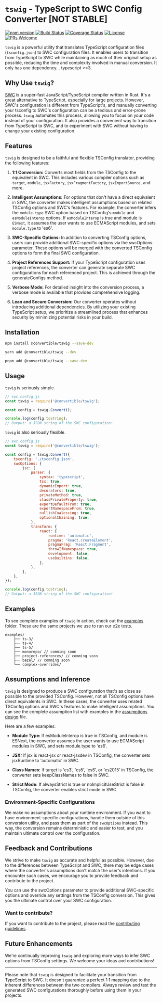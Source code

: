 # `tswig` - TypeScript to SWC Config Converter [NOT STABLE]
[![npm version](https://badge.fury.io/js/swc-config-converter.svg)](https://badge.fury.io/js/swc-config-converter)
[![Build Status](https://travis-ci.com/swc-project/swc-config-converter.svg?branch=master)](https://travis-ci.com/swc-project/swc-config-converter)
[![Coverage Status](https://coveralls.io/repos/github/swc-project/swc-config-converter/badge.svg?branch=master)](https://coveralls.io/github/swc-project/swc-config-converter?branch=master)
[![License](https://img.shields.io/badge/license-MIT-blue.svg)]()
[![PRs Welcome](https://img.shields.io/badge/PRs-welcome-brightgreen.svg)]()

`tswig` is a powerful utility that translates TypeScript configuration files (`tsconfig.json`) to SWC configuration files. It enables users to transition from TypeScript to SWC while maintaining as much of their original setup as possible, reducing the time and complexity involved in manual conversion. It only has one dependency... typescript >=3.

## Why Use `tswig`?

[SWC]("https://github.com/swc-project/swc") is a super-fast JavaScript/TypeScript compiler written in Rust. It's a great alternative to TypeScript, especially for large projects. However, SWC's configuration is different from TypeScript's, and manually converting your tsconfig to SWC's configuration can be a tedious and error-prone process. `tswig` automates this process, allowing you to focus on your code instead of your configuration. It also provides a convenient way to transition from TypeScript to SWC, and to experiment with SWC without having to change your existing configuration.

## Features

`tswig` is designed to be a faithful and flexible TSConfig translator, providing the following features:

1. **1:1 Conversion:** 
Converts most fields from the TSConfig to the equivalent in SWC. This includes various compiler options such as `target`, `module`, `jsxFactory`, `jsxFragmentFactory`, `jsxImportSource`, and more.

2. **Intelligent Assumptions:**
For options that don't have a direct equivalent in SWC, the converter makes intelligent assumptions based on related TSConfig options and SWC's features. For example, the converter infers the `module.type` SWC option based on TSConfig's `module` and `esModuleInterop` options. If `esModuleInterop` is true and module is `ESNext`, it assumes the user wants to use ECMAScript modules, and sets `module.type` to 'es6'.

3. **SWC-Specific Options:**
In addition to converting TSConfig options, users can provide additional SWC-specific options via the swcOptions parameter. These options will be merged with the converted TSConfig options to form the final SWC configuration.

4. **Project References Support:**
If your TypeScript configuration uses project references, the converter can generate separate SWC configurations for each referenced project. This is achieved through the generateConfigs method.

5. **Verbose Mode:**
For detailed insight into the conversion process, a verbose mode is available that provides comprehensive logging.

6. **Lean and Secure Conversion:**
Our converter operates without introducing additional dependencies. By utilizing your existing TypeScript setup, we prioritize a streamlined process that enhances security by minimizing potential risks in your build.

## Installation

```bash
npm install @convertible/tswig --save-dev
```
```bash
yarn add @convertible/tswig --dev
```
```bash
pnpm add @convertible/tswig --save-dev
```

## Usage

`tswig` is seriously simple.

```javascript
// swc.config.js
const tswig = require('@convertible/tswig');

const config = tswig.Convert();

console.log(config.toString);
// Output: a JSON string of the SWC configuration!
```

`tswig` is also seriously flexible.

```javascript
// swc.config.js
const tswig = require('@convertible/tswig');

const config = tswig.Convert({
    tsconfig: './tsconfig.json',
    swcOptions: {
        jsc: {
            parser: {
                syntax: 'typescript',
                tsx: true,
                dynamicImport: true,
                decorators: true,
                privateMethod: true,
                classPrivateProperty: true,
                exportDefaultFrom: true,
                exportNamespaceFrom: true,
                nullishCoalescing: true,
                optionalChaining: true,
            },
            transform: {
                react: {
                    runtime: 'automatic',
                    pragma: 'React.createElement',
                    pragmaFrag: 'React.Fragment',
                    throwIfNamespace: true,
                    development: false,
                    useBuiltins: false,
                },
            },
        },
    },
});

console.log(config.toString);
// Output: a JSON string of the SWC configuration!
```

## Examples

To see complete examples of `tswig` in action, check out the [examples](./examples) folder. These are the same projects we use to run our e2e tests.

```
examples/
    ├── ts-3/
    ├── ts-4/
    ├── ts-5/
    ├── monorepo/ // comming soon
    ├── project-references/ // comming soon
    ├── bazel/ // comming soon
    └── complex-overrides/
```

## Assumptions and Inference
`tswig` is designed to produce a SWC configuration that's as close as possible to the provided TSConfig. However, not all TSConfig options have direct equivalents in SWC. In these cases, the converter uses related TSConfig options and SWC's features to make intelligent assumptions. You can see the complete assumption list with examples in the [assumptions design](./ASSUMPTIONS_INFERENCE.md) file.

Here are a few examples:

- **Module Type:** If esModuleInterop is true in TSConfig, and module is ESNext, the converter assumes the user wants to use ECMAScript modules in SWC, and sets module.type to 'es6'.

- **JSX:** If jsx is react-jsx or react-jsxdev in TSConfig, the converter sets jsxRuntime to 'automatic' in SWC.

- **Class Names:** If target is 'es3', 'es5', 'es6', or 'es2015' in TSConfig, the converter sets keepClassNames to false in SWC.

- **Strict Mode:** If alwaysStrict is true or noImplicitUseStrict is false in TSConfig, the converter enables strict mode in SWC.

### Environment-Specific Configurations
We make no assumptions about your runtime environment. If you want to have environment-specific configurations, handle them outside of this conversion utility, and pass them as part of the `swcOptions` instead. This way, the conversion remains deterministic and easier to test, and you maintain ultimate control over the configuration.

## Feedback and Contributions
We strive to make `tswig` as accurate and helpful as possible. However, due to the differences between TypeScript and SWC, there may be edge cases where the converter's assumptions don't match the user's intentions. If you encounter such cases, we encourage you to provide feedback and contribute to the project.

You can use the swcOptions parameter to provide additional SWC-specific options and override any settings from the TSConfig conversion. This gives you the ultimate control over your SWC configuration.

### Want to contribute?
If you want to contribute to the project, please read the [contributing guidelines](./CONTRIBUTING.md).

## Future Enhancements

We're continually improving `tswig` and exploring more ways to infer SWC options from TSConfig settings. We welcome your ideas and contributions!

-----------------

Please note that `tswig` is designed to facilitate your transition from TypeScript to SWC. It doesn't guarantee a perfect 1:1 mapping due to the inherent differences between the two compilers. Always review and test the generated SWC configurations thoroughly before using them in your projects.

